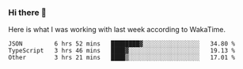 ### Hi there 👋

Here is what I was working with last week according to WakaTime. 
<!--START_SECTION:waka-->

```text
JSON         6 hrs 52 mins   ████████▓░░░░░░░░░░░░░░░░   34.80 %
TypeScript   3 hrs 46 mins   ████▓░░░░░░░░░░░░░░░░░░░░   19.13 %
Other        3 hrs 21 mins   ████▒░░░░░░░░░░░░░░░░░░░░   17.01 %
```

<!--END_SECTION:waka-->

<!--
**keithort/keithort** is a ✨ _special_ ✨ repository because its `README.md` (this file) appears on your GitHub profile.

Here are some ideas to get you started:

- 🔭 I’m currently working on ...
- 🌱 I’m currently learning ...
- 👯 I’m looking to collaborate on ...
- 🤔 I’m looking for help with ...
- 💬 Ask me about ...
- 📫 How to reach me: ...
- 😄 Pronouns: ...
- ⚡ Fun fact: ...
-->
